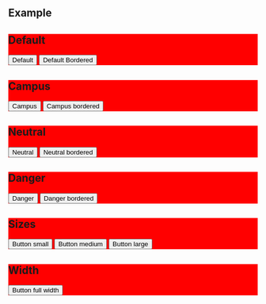 ## Example

<showHtml>
    <div class="example">
        <h2 class="example__title">Default</h2>
        <button type="button" class="mc-button">
            <span class="mc-button__label">Default</span>
        </button>
        <button type="button" class="mc-button mc-button--bordered">
            <span class="mc-button__label">Default Bordered</span>
        </button>
    </div>
    <div class="example">
        <h2 class="example__title">Campus</h2>
        <button type="button" class="mc-button mc-button--solid-primary-02">
            <span class="mc-button__label">Campus</span>
        </button>
        <button type="button" class="mc-button mc-button--bordered-primary-02">
            <span class="mc-button__label">Campus bordered</span>
        </button>
    </div>
    <div class="example">
        <h2 class="example__title">Neutral</h2>
        <button type="button" class="mc-button mc-button--solid-neutral">
            <span class="mc-button__label">Neutral</span>
        </button>
        <button type="button" class="mc-button mc-button--bordered-neutral">
            <span class="mc-button__label">Neutral bordered</span>
        </button>
    </div>
    <div class="example">
        <h2 class="example__title">Danger</h2>
        <button type="button" class="mc-button mc-button--solid-danger">
            <span class="mc-button__label">Danger</span>
        </button>
        <button type="button" class="mc-button mc-button--bordered-danger">
            <span class="mc-button__label">Danger bordered</span>
        </button>
    </div>
    <div class="example">
        <h2 class="example__title">Sizes</h2>
        <button type="button" class="mc-button mc-button--s">
            <span class="mc-button__label">Button small</span>
        </button>
        <button type="button" class="mc-button">
            <span class="mc-button__label">Button medium</span>
        </button>
        <button type="button" class="mc-button mc-button--l">
            <span class="mc-button__label">Button large</span>
        </button>
    </div>
    <div class="example">
        <h2 class="example__title">Width</h2>
        <button type="button" class="mc-button mc-button--solid-primary-02 mc-button--full">
            <span class="mc-button__label">Button full width</span>
        </button>
    </div>
</showHtml>

<style lang="scss" scoped>
@import 'node_modules/integration-web-core--socle/css/assets/sass/_common/01-setting-tools/all-settings';
.example {
    background: red;
}
</style>

<script>
export default {
    mounted() {
        import('integration-web-core--socle/js/assets/modules/_accordion.js').then(Accordion => {
            new Accordion.default();
        })
    }
}
</script>